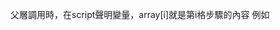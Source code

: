 ﻿父層調用時，在script聲明變量，array[i]就是第i格步驟的內容
例如
<script setup>

const steps = [
  '登入帳號與密碼',
  '填寫個人資料與聯絡方式',
  '確認資訊與同意條款',
  '完成註冊流程'
]
</script>

<template>


  <!-- 步驟區塊 -->
  <div class="container my-4">
    <Step :steps="steps" :activeStep="1">
      <template #default="{ step, index }">
        <div>
          <div><strong>第 {{ index + 1 }} 步</strong></div>
          <div style="font-size: 12px;">{{ step }}</div>
        </div>
      </template>
    </Step>
  </div>


</template>
